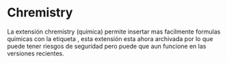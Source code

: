 # Chremistry

La extensión chremistry (quimica) permite insertar mas facilmente formulas quimicas con la etiqueta <chemform>, esta extensión esta ahora archivada por lo que puede tener riesgos de seguridad pero puede que aun funcione en las versiones recientes.
